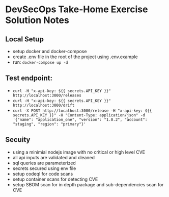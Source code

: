 # DevSecOps Take-Home Exercise Solution Notes

## Local Setup
- setup docker and docker-compose
- create .env file in the root of the project using .env.example
- run: `docker-compose up -d`

## Test endpoint:
 - `curl -H "x-api-key: ${{ secrets.API_KEY }}" http://localhost:3000/releases`
 - `curl -H "x-api-key: ${{ secrets.API_KEY }}" http://localhost:3000/drift`
 - `curl -X POST http://localhost:3000/release -H "x-api-key: ${{ secrets.API_KEY }}" -H "Content-Type: application/json" -d '{"name": "application_one", "version": "1.0.2", "account": "staging", "region": "primary"}'
`

## Secuity 
- using a minimial nodejs image with no critical or high level CVE
- all api inputs are validated and cleaned
- sql queries are parameterized
- secrets secured using env file
- setup codeql for code scans
- setup container scans for detecting CVE
- setup SBOM scan for in depth package and sub-dependencies scan for CVE
